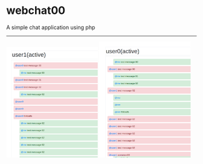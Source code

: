 # webchat00
A simple chat application using php
<hr>
<img src="screen/1.png" width="48%">
<img src="screen/2.png" width="48%">

